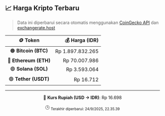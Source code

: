 

<!-- HARGA_KRIPTO -->
## 📈 Harga Kripto Terbaru

> Data ini diperbarui secara otomatis menggunakan [CoinGecko API](https://www.coingecko.com/) dan [exchangerate.host](https://exchangerate.host/)

<div align="center">

| 🪙 Token | 💰 Harga (IDR) |
|:------:|---------------:|
| 🟠 **Bitcoin (BTC)**   | Rp 1.897.832.265 |
| 🔵 **Ethereum (ETH)**  | Rp 70.007.986 |
| 🟣 **Solana (SOL)**    | Rp 3.593.064 |
| 🟢 **Tether (USDT)**   | Rp 16.712 |

---

💱 **Kurs Rupiah (USD → IDR)**: Rp 16.698

🕒 <sub>Terakhir diperbarui: 24/9/2025, 22.35.39</sub>

</div>
<!-- /HARGA_KRIPTO -->
